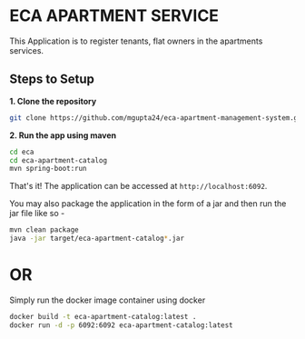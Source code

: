 # ECA APARTMENT SERVICE

This Application is to register tenants, flat owners in the apartments services.

## Steps to Setup

**1. Clone the repository**

```bash
git clone https://github.com/mgupta24/eca-apartment-management-system.git
```

**2. Run the app using maven**

```bash
cd eca
cd eca-apartment-catalog
mvn spring-boot:run
```

That's it! The application can be accessed at `http://localhost:6092`.

You may also package the application in the form of a jar and then run the jar file like so -

```bash
mvn clean package
java -jar target/eca-apartment-catalog*.jar
```

# OR

Simply run the docker image container using docker

```bash
docker build -t eca-apartment-catalog:latest .
docker run -d -p 6092:6092 eca-apartment-catalog:latest
```

